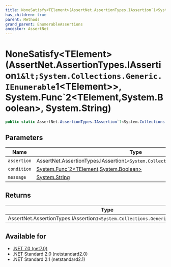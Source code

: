 ```yaml
---
title: NoneSatisfy<TElement>(AssertNet.AssertionTypes.IAssertion`1<System.Collections.Generic.IEnumerable`1<TElement>>, System.Func`2<TElement,System.Boolean>, System.String)
has_children: true
parent: Methods
grand_parent: EnumerableAssertions
ancestor: AssertNet
---
```

# NoneSatisfy&lt;TElement&gt;(AssertNet.AssertionTypes.IAssertion`1&lt;System.Collections.Generic.IEnumerable`1&lt;TElement&gt;&gt;, System.Func`2&lt;TElement,System.Boolean&gt;, System.String)

```csharp
public static AssertNet.AssertionTypes.IAssertion`1<System.Collections.Generic.IEnumerable`1<TElement>> NoneSatisfy<TElement>(AssertNet.AssertionTypes.IAssertion`1<System.Collections.Generic.IEnumerable`1<TElement>> assertion, System.Func`2<TElement,System.Boolean> condition, System.String message);
```

## Parameters
|Name|Type|Description|
|-|-|-|
|`assertion`|AssertNet.AssertionTypes.IAssertion`1<System.Collections.Generic.IEnumerable`1<TElement>>||
|`condition`|[System.Func`2<TElement,System.Boolean>](https://learn.microsoft.com/en-us/dotnet/api/system.func-2<telement,system.boolean>)||
|`message`|[System.String](https://learn.microsoft.com/en-us/dotnet/api/system.string)||

## Returns
|Type|Description|
|-|-|
|AssertNet.AssertionTypes.IAssertion`1<System.Collections.Generic.IEnumerable`1<TElement>>||

## Available for
- [.NET 7.0 (net7.0)](https://versionsof.net/core/7.0/)
- .NET Standard 2.0 (netstandard2.0)
- .NET Standard 2.1 (netstandard2.1)
